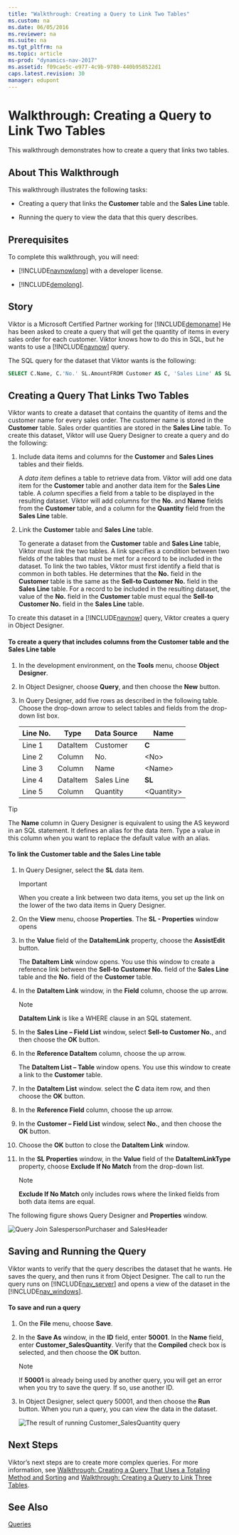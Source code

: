 ```yaml
---
title: "Walkthrough: Creating a Query to Link Two Tables"
ms.custom: na
ms.date: 06/05/2016
ms.reviewer: na
ms.suite: na
ms.tgt_pltfrm: na
ms.topic: article
ms-prod: "dynamics-nav-2017"
ms.assetid: f09cae5c-e977-4c9b-9780-440b958522d1
caps.latest.revision: 30
manager: edupont
---
```

# Walkthrough: Creating a Query to Link Two Tables
This walkthrough demonstrates how to create a query that links two tables.  
  
## About This Walkthrough  
 This walkthrough illustrates the following tasks:  
  
-   Creating a query that links the **Customer** table and the **Sales Line** table.  
  
-   Running the query to view the data that this query describes.  
  
## Prerequisites  
 To complete this walkthrough, you will need:  
  
-   [!INCLUDE[navnowlong](includes/navnowlong_md.md)] with a developer license.  
  
-   [!INCLUDE[demolong](includes/demolong_md.md)].  
  
## Story  
 Viktor is a Microsoft Certified Partner working for [!INCLUDE[demoname](includes/demoname_md.md)] He has been asked to create a query that will get the quantity of items in every sales order for each customer. Viktor knows how to do this in SQL, but he wants to use a [!INCLUDE[navnow](includes/navnow_md.md)] query.  
  
 The SQL query for the dataset that Viktor wants is the following:  
  
```sql  
SELECT C.Name, C.'No.' SL.AmountFROM Customer AS C, 'Sales Line' AS SL WHERE C.'No.' = SL.'Sell-to Customer No.'  
```  
  
## Creating a Query That Links Two Tables  
 Viktor wants to create a dataset that contains the quantity of items and the customer name for every sales order. The customer name is stored in the **Customer** table. Sales order quantities are stored in the **Sales Line** table. To create this dataset, Viktor will use Query Designer to create a query and do the following:  
  
1.  Include data items and columns for the **Customer** and **Sales Lines** tables and their fields.  
  
     A *data item* defines a table to retrieve data from. Viktor will add one data item for the **Customer** table and another data item for the **Sales Line** table. A *column* specifies a field from a table to be displayed in the resulting dataset. Viktor will add columns for the **No.** and **Name** fields from the **Customer** table, and a column for the **Quantity** field from the **Sales Line** table.  
  
2.  Link the **Customer** table and **Sales Line** table.  
  
     To generate a dataset from the **Customer** table and **Sales Line** table, Viktor must *link* the two tables. A link specifies a condition between two fields of the tables that must be met for a record to be included in the dataset. To link the two tables, Viktor must first identify a field that is common in both tables. He determines that the **No.** field in the **Customer** table is the same as the **Sell-to Customer No.** field in the **Sales Line** table. For a record to be included in the resulting dataset, the value of the **No.** field in the **Customer** table must equal the **Sell-to Customer No.** field in the **Sales Line** table.  
  
 To create this dataset in a [!INCLUDE[navnow](includes/navnow_md.md)] query, Viktor creates a query in Object Designer.  
  
#### To create a query that includes columns from the Customer table and the Sales Line table  
  
1.  In the development environment, on the **Tools** menu, choose **Object Designer**.  
  
2.  In Object Designer, choose **Query**, and then choose the **New** button.  
  
3.  In Query Designer, add five rows as described in the following table. Choose the drop-down arrow to select tables and fields from the drop-down list box.  
  
    |Line No.|Type|Data Source|Name|  
    |--------------|----------|-----------------|----------|  
    |Line 1|DataItem|Customer|**C**|  
    |Line 2|Column|No.|\<No>|  
    |Line 3|Column|Name|\<Name>|  
    |Line 4|DataItem|Sales Line|**SL**|  
    |Line 5|Column|Quantity|\<Quantity>|  
  
> [!TIP]  
>  The **Name** column in Query Designer is equivalent to using the AS keyword in an SQL statement. It defines an alias for the data item. Type a value in this column when you want to replace the default value with an alias.  
  
#### To link the Customer table and the Sales Line table  
  
1.  In Query Designer, select the **SL** data item.  
  
    > [!IMPORTANT]  
    >  When you create a link between two data items, you set up the link on the lower of the two data items in Query Designer.  
  
2.  On the **View** menu, choose **Properties**. The **SL - Properties** window opens  
  
3.  In the **Value** field of the **DataItemLink** property, choose the **AssistEdit** button.  
  
     The **DataItem Link** window opens. You use this window to create a reference link between the **Sell-to Customer No.** field of the **Sales Line** table and the **No.** field of the **Customer** table.  
  
4.  In the **DataItem Link** window, in the **Field** column, choose the up arrow.  
  
    > [!NOTE]  
    >  **DataItem Link** is like a WHERE clause in an SQL statement.  
  
5.  In the **Sales Line – Field List** window, select **Sell-to Customer No.**, and then choose the **OK** button.  
  
6.  In the **Reference DataItem** column, choose the up arrow.  
  
     The **DataItem List – Table** window opens. You use this window to create a link to the **Customer** table.  
  
7.  In the **DataItem List** window. select the **C** data item row, and then choose the **OK** button.  
  
8.  In the **Reference Field** column, choose the up arrow.  
  
9. In the **Customer – Field List** window, select **No.**, and then choose the **OK** button.  
  
10. Choose the **OK** button to close the **DataItem Link** window.  
  
11. In the **SL Properties** window, in the **Value** field of the **DataItemLinkType** property, choose **Exclude If No Match** from the drop-down list.  
  
    > [!NOTE]  
    >  **Exclude If No Match** only includes rows where the linked fields from both data items are equal.  
  
 The following figure shows Query Designer and **Properties** window.  
  
 ![Query Join SalespersonPurchaser and SalesHeader](media/Query_WalkthroughJoin.png "Query\_WalkthroughJoin")  
  
## Saving and Running the Query  
 Viktor wants to verify that the query describes the dataset that he wants. He saves the query, and then runs it from Object Designer. The call to run the query runs on [!INCLUDE[nav_server](includes/nav_server_md.md)] and opens a view of the dataset in the [!INCLUDE[nav_windows](includes/nav_windows_md.md)].  
  
#### To save and run a query  
  
1.  On the **File** menu, choose **Save**.  
  
2.  In the **Save As** window, in the **ID** field, enter **50001**. In the **Name** field, enter **Customer\_SalesQuantity**. Verify that the **Compiled** check box is selected, and then choose the **OK** button.  
  
    > [!NOTE]  
    >  If **50001** is already being used by another query, you will get an error when you try to save the query. If so, use another ID.  
  
3.  In Object Designer, select query 50001, and then choose the **Run** button. When you run a query, you can view the data in the dataset.  
  
     ![The result of running Customer&#95;SalesQuantity query](media/Query_WalkthroughJoin_Run.png "Query\_WalkthroughJoin\_Run")  
  
## Next Steps  
 Viktor’s next steps are to create more complex queries. For more information, see  [Walkthrough: Creating a Query That Uses a Totaling Method and Sorting](Walkthrough--Creating-a-Query-That-Uses-a-Totaling-Method-and-Sorting.md) and [Walkthrough: Creating a Query to Link Three Tables](Walkthrough--Creating-a-Query-to-Link-Three-Tables.md).  
  
## See Also  
 [Queries](Queries.md)